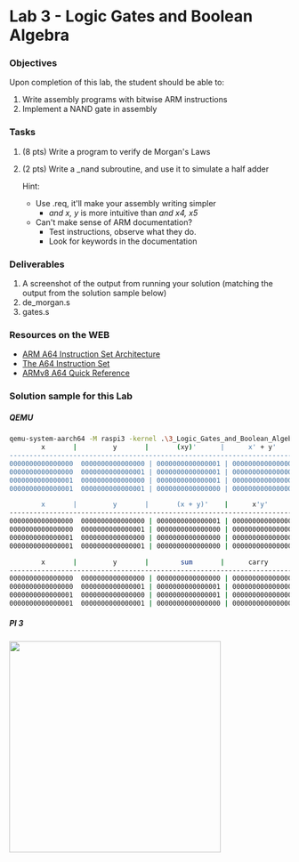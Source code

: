 # Lab 3 - Logic Gates and Boolean Algebra

### Objectives
Upon completion of this lab, the student should be able to:

1. Write assembly programs with bitwise ARM instructions
2. Implement a NAND gate in assembly


### Tasks
1. (8 pts) Write a program to verify de Morgan's Laws
1. (2 pts) Write a \_nand subroutine, and use it to simulate a half adder

    Hint:
     - Use .req, it'll make your assembly writing simpler
         - *and x, y* is more intuitive than *and x4, x5*
     - Can't make sense of ARM documentation?
         - Test instructions, observe what they do.
         - Look for keywords in the documentation

### Deliverables
1. A screenshot of the output from running your solution (matching the output from the solution sample below)
2. de_morgan.s
3. gates.s

### Resources on the WEB
- [ARM A64 Instruction Set Architecture](https://static.docs.arm.com/ddi0596/a/DDI_0596_ARM_a64_instruction_set_architecture.pdf)
- [The A64 Instruction Set](https://static.docs.arm.com/100898/0100/the_a64_Instruction_set_100898_0100.pdf)
- [ARMv8 A64 Quick Reference](https://courses.cs.washington.edu/courses/cse469/18wi/Materials/arm64.pdf)

### Solution sample for this Lab
##### QEMU
```bash
qemu-system-aarch64 -M raspi3 -kernel .\3_Logic_Gates_and_Boolean_Algebra\output\kernel8.img -serial null -serial stdio
        x       |         y       |       (xy)'      |      x' + y'
-----------------------------------------------------------------------
0000000000000000  0000000000000000 | 0000000000000001 | 0000000000000001
0000000000000000  0000000000000001 | 0000000000000001 | 0000000000000001
0000000000000001  0000000000000000 | 0000000000000001 | 0000000000000001
0000000000000001  0000000000000001 | 0000000000000000 | 0000000000000000

        x       |         y       |       (x + y)'    |      x'y'
-------------------------------------------------------------------------
0000000000000000  0000000000000000 | 0000000000000001 | 0000000000000001
0000000000000000  0000000000000001 | 0000000000000000 | 0000000000000000
0000000000000001  0000000000000000 | 0000000000000000 | 0000000000000000
0000000000000001  0000000000000001 | 0000000000000000 | 0000000000000000

        x       |         y       |        sum       |      carry
-------------------------------------------------------------------------
0000000000000000  0000000000000000 | 0000000000000000 | 0000000000000000
0000000000000000  0000000000000001 | 0000000000000001 | 0000000000000000
0000000000000001  0000000000000000 | 0000000000000001 | 0000000000000000
0000000000000001  0000000000000001 | 0000000000000000 | 0000000000000001
```
##### PI 3
  <img src="https://github.com/rromanotero/computer_architecture_labs/blob/master/2_Binary_and_Hex/images/lab3_solution.png" width="380"/>
